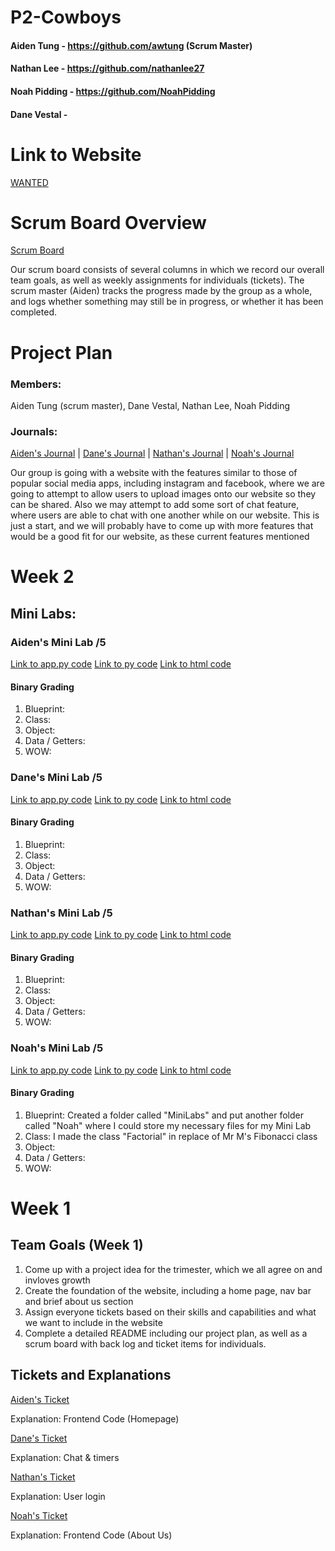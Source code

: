 # P2-Cowboys

#### Aiden Tung - https://github.com/awtung (Scrum Master)
#### Nathan Lee - https://github.com/nathanlee27
#### Noah Pidding - https://github.com/NoahPidding
#### Dane Vestal - 

# Link to Website
[WANTED]()

# Scrum Board Overview
[Scrum Board](https://github.com/awtung/p2-cowboys/projects/1)

Our scrum board consists of several columns in which we record our overall team goals, as well as weekly assignments for individuals (tickets). The scrum master (Aiden) tracks the progress made by the group as a whole, and logs whether something may still be in progress, or whether it has been completed. 

# Project Plan
### Members: 
Aiden Tung (scrum master), Dane Vestal, Nathan Lee, Noah Pidding
### Journals: 
[Aiden's Journal]() | [Dane's Journal]() | [Nathan's Journal]() | [Noah's Journal](https://docs.google.com/document/d/1x-iEoBSRU_3NTZzQx9B2KsI-111CswKRkTgCjxuuqH4/edit?usp=sharing)


Our group is going with a website with the features similar to those of popular social media apps, including instagram and facebook, where we are going to attempt to allow users to upload images onto our website so they can be shared. Also we may attempt to add some sort of chat feature, where users are able to chat with one another while on our website. This is just a start, and we will probably have to come up with more features that would be a good fit for our website, as these current features mentioned 

# Week 2
## Mini Labs:
### Aiden's Mini Lab /5
[Link to app.py code]()
[Link to py code]()
[Link to html code]()
#### Binary Grading
1) Blueprint:
2) Class:
3) Object:
4) Data / Getters:
5) WOW:

### Dane's Mini Lab /5
[Link to app.py code]()
[Link to py code]()
[Link to html code]()
#### Binary Grading
1) Blueprint:
2) Class:
3) Object:
4) Data / Getters:
5) WOW:

### Nathan's Mini Lab /5
[Link to app.py code]()
[Link to py code]()
[Link to html code]()
#### Binary Grading
1) Blueprint:
2) Class:
3) Object:
4) Data / Getters:
5) WOW:

### Noah's Mini Lab /5
[Link to app.py code]()
[Link to py code]()
[Link to html code]()
#### Binary Grading
1) Blueprint: Created a folder called "MiniLabs" and put another folder called "Noah" where I could store my necessary files for my Mini Lab
2) Class: I made the class "Factorial" in replace of Mr M's Fibonacci class
3) Object: 
4) Data / Getters:
5) WOW:

# Week 1 
## Team Goals (Week 1)
1) Come up with a project idea for the trimester, which we all agree on and invloves growth
2) Create the foundation of the website, including a home page, nav bar and brief about us section
3) Assign everyone tickets based on their skills and capabilities and what we want to include in the website
4) Complete a detailed README including our project plan, as well as a scrum board with back log and ticket items for individuals. 

## Tickets and Explanations

[Aiden's Ticket](https://github.com/awtung/p2-cowboys/projects/1#card-57731912)

Explanation: Frontend Code (Homepage)

[Dane's Ticket](https://github.com/awtung/p2-cowboys/projects/1#card-57939094)

Explanation: Chat & timers

[Nathan's Ticket](https://github.com/awtung/p2-cowboys/projects/1#card-57731909)

Explanation: User login

[Noah's Ticket](https://github.com/awtung/p2-cowboys/projects/1#card-57731902)

Explanation: Frontend Code (About Us)
